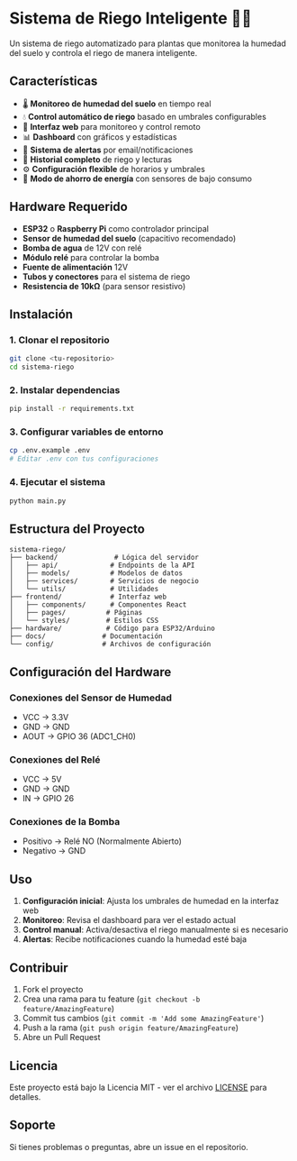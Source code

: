 # Sistema de Riego Inteligente 🌱💧

Un sistema de riego automatizado para plantas que monitorea la humedad del suelo y controla el riego de manera inteligente.

## Características

- 🌡️ **Monitoreo de humedad del suelo** en tiempo real
- 💧 **Control automático de riego** basado en umbrales configurables
- 📱 **Interfaz web** para monitoreo y control remoto
- 📊 **Dashboard** con gráficos y estadísticas
- 🔔 **Sistema de alertas** por email/notificaciones
- 📝 **Historial completo** de riego y lecturas
- ⚙️ **Configuración flexible** de horarios y umbrales
- 🔋 **Modo de ahorro de energía** con sensores de bajo consumo

## Hardware Requerido

- **ESP32** o **Raspberry Pi** como controlador principal
- **Sensor de humedad del suelo** (capacitivo recomendado)
- **Bomba de agua** de 12V con relé
- **Módulo relé** para controlar la bomba
- **Fuente de alimentación** 12V
- **Tubos y conectores** para el sistema de riego
- **Resistencia de 10kΩ** (para sensor resistivo)

## Instalación

### 1. Clonar el repositorio
```bash
git clone <tu-repositorio>
cd sistema-riego
```

### 2. Instalar dependencias
```bash
pip install -r requirements.txt
```

### 3. Configurar variables de entorno
```bash
cp .env.example .env
# Editar .env con tus configuraciones
```

### 4. Ejecutar el sistema
```bash
python main.py
```

## Estructura del Proyecto

```
sistema-riego/
├── backend/              # Lógica del servidor
│   ├── api/             # Endpoints de la API
│   ├── models/          # Modelos de datos
│   ├── services/        # Servicios de negocio
│   └── utils/           # Utilidades
├── frontend/            # Interfaz web
│   ├── components/      # Componentes React
│   ├── pages/          # Páginas
│   └── styles/         # Estilos CSS
├── hardware/           # Código para ESP32/Arduino
├── docs/              # Documentación
└── config/            # Archivos de configuración
```

## Configuración del Hardware

### Conexiones del Sensor de Humedad
- VCC → 3.3V
- GND → GND
- AOUT → GPIO 36 (ADC1_CH0)

### Conexiones del Relé
- VCC → 5V
- GND → GND
- IN → GPIO 26

### Conexiones de la Bomba
- Positivo → Relé NO (Normalmente Abierto)
- Negativo → GND

## Uso

1. **Configuración inicial**: Ajusta los umbrales de humedad en la interfaz web
2. **Monitoreo**: Revisa el dashboard para ver el estado actual
3. **Control manual**: Activa/desactiva el riego manualmente si es necesario
4. **Alertas**: Recibe notificaciones cuando la humedad esté baja

## Contribuir

1. Fork el proyecto
2. Crea una rama para tu feature (`git checkout -b feature/AmazingFeature`)
3. Commit tus cambios (`git commit -m 'Add some AmazingFeature'`)
4. Push a la rama (`git push origin feature/AmazingFeature`)
5. Abre un Pull Request

## Licencia

Este proyecto está bajo la Licencia MIT - ver el archivo [LICENSE](LICENSE) para detalles.

## Soporte

Si tienes problemas o preguntas, abre un issue en el repositorio. 